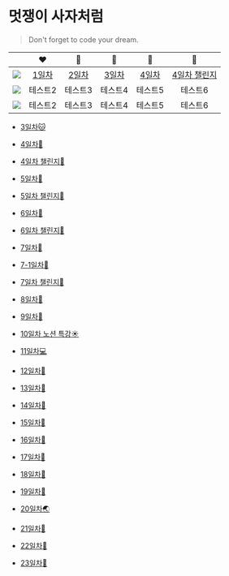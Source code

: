 # 멋쟁이 사자처럼

> Don't forget to code your dream.

|                                                                                                         |                                       :heart:                                        |                        :yellow_heart:                        |                        :green_heart:                         |                         :blue_heart:                         |                                :purple_heart:                                 |
| :-----------------------------------------------------------------------------------------------------: | :----------------------------------------------------------------------------------: | :----------------------------------------------------------: | :----------------------------------------------------------: | :----------------------------------------------------------: | :---------------------------------------------------------------------------: |
| <img src="https://img.shields.io/badge/HTML5-E34F26?style=flat-square&logo=HTML5&logoColor=white"/></a> | [1일차](https://github.com/chuhoon/LikeLion/tree/master/%EC%9D%B4%EB%A0%A5%EC%84%9C) | [2일차](https://github.com/chuhoon/LikeLion/tree/master/FE1) | [3일차](https://github.com/chuhoon/LikeLion/tree/master/FE2) | [4일차](https://github.com/chuhoon/LikeLion/tree/master/FE4) | [4일차 챌린지](https://github.com/chuhoon/LikeLion/tree/master/FE4_challenge) |
| <img src="https://img.shields.io/badge/HTML5-E34F26?style=flat-square&logo=HTML5&logoColor=white"/></a> |                                       테스트2                                        |                           테스트3                            |                           테스트4                            |                           테스트5                            |                                    테스트6                                    |
| <img src="https://img.shields.io/badge/HTML5-E34F26?style=flat-square&logo=HTML5&logoColor=white"/></a> |                                       테스트2                                        |                           테스트3                            |                           테스트4                            |                           테스트5                            |                                    테스트6                                    |

- [3일차:cat:](https://github.com/chuhoon/LikeLion/tree/master/FE2)

- [4일차:santa:](https://github.com/chuhoon/LikeLion/tree/master/FE4)

- [4일차 챌린지:santa:](https://github.com/chuhoon/LikeLion/tree/master/FE4_challenge)

- [5일차:gift_heart:](https://github.com/chuhoon/LikeLion/tree/master/FE5)

- [5일차 챌린지:gift_heart:](https://github.com/chuhoon/LikeLion/tree/master/FE5_challenge)

- [6일차:dog:](https://github.com/chuhoon/LikeLion/tree/master/FE6)

- [6일차 챌린지:dog:](https://github.com/chuhoon/LikeLion/tree/master/FE6_challenge)

- [7일차:tiger:](https://github.com/chuhoon/LikeLion/tree/master/FE7)

- [7-1일차:tiger:](https://github.com/chuhoon/LikeLion/tree/master/FE7-1)

- [7일차 챌린지:tiger:](https://github.com/chuhoon/LikeLion/tree/master/FE7_challenge)

- [8일차:koala:](https://github.com/chuhoon/LikeLion/tree/master/FE8)

- [9일차:rabbit2:](https://github.com/chuhoon/LikeLion/tree/master/FE9)

- [10일차 노션 특강:sunny:]()

- [11일차:computer:](https://github.com/chuhoon/LikeLion/tree/master/FE11)

- [12일차:elephant:](https://github.com/chuhoon/LikeLion/tree/master/FE12)

- [13일차:penguin:](https://github.com/chuhoon/LikeLion/tree/master/FE13)

- [14일차:whale:](https://github.com/chuhoon/LikeLion/tree/master/FE14)

- [15일차:mouse2:](https://github.com/chuhoon/LikeLion/tree/master/FE15)

- [16일차:ox:](https://github.com/chuhoon/LikeLion/tree/master/FE16)

- [17일차:rose:](https://github.com/chuhoon/LikeLion/tree/master/FE17)

- [18일차:crocodile:](https://github.com/chuhoon/LikeLion/tree/master/FE18)

- [19일차:crescent_moon:](https://github.com/chuhoon/LikeLion/tree/master/FE19)

- [20일차:earth_asia:](https://github.com/chuhoon/LikeLion/tree/master/FE20)

- [21일차:seedling:](https://github.com/chuhoon/LikeLion/tree/master/FE21)

- [22일차:blossom:](https://github.com/chuhoon/LikeLion/tree/master/FE22)

- [23일차:chestnut:](https://github.com/chuhoon/LikeLion/tree/master/FE23)
